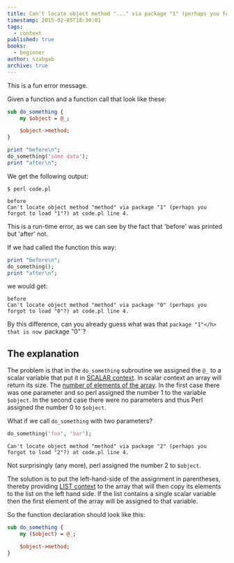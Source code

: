 ```yaml
---
title: Can't locate object method "..." via package "1" (perhaps you forgot to load "1"?)
timestamp: 2015-02-05T18:30:01
tags:
  - context
published: true
books:
  - beginner
author: szabgab
archive: true
---
```



This is a fun error message.


Given a function and a function call that look like these:

```perl
sub do_something {
    my $object = @_;

    $object->method;
}

print "before\n";
do_something('some data');
print "after\n";
```

We get the following output:

```
$ perl code.pl

before
Can't locate object method "method" via package "1" (perhaps you forgot to load "1"?) at code.pl line 4.
```

This is a run-time error, as we can see by the fact that 'before' was printed but 'after' not.

If we had called the function this way:

```perl
print "before\n";
do_something();
print "after\n";
```

we would get:

```
before
Can't locate object method "method" via package "0" (perhaps you forgot to load "0"?) at code.pl line 4.
```


By this difference, can you already guess what was that `package "1"</h> that is now `package "0"`?


## The explanation

The problem is that in the `do_something` subroutine we assigned the `@_` to a scalar variable that put it in [SCALAR context](/scalar-and-list-context-in-perl).
In scalar context an array will return its size. The [number of elements of the array](/length-of-an-array). In the first case there was one parameter and so perl assigned
the number 1 to the variable `$object`. In the second case there were no parameters and thus Perl assigned the number 0 to `$object`.

What if we call `do_something` with two parameters?

```perl
do_something('foo', 'bar');
```

```
Can't locate object method "method" via package "2" (perhaps you forgot to load "2"?) at code.pl line 4.
```

Not surprisingly (any more), perl assigned the number 2 to `$object`.

The solution is to put the left-hand-side of the assignment in parentheses, thereby providing [LIST context](/scalar-and-list-context-in-perl) to the array
that will then copy its elements to the list on the left hand side. If the list contains a single scalar variable then the first element of the
array will be assigned to that variable.

So the function declaration should look like this:

```perl
sub do_something {
    my ($object) = @_;

    $object->method;
}
```


